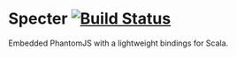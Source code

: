 # Specter [![Build Status](https://travis-ci.org/michaelahlers/specter.svg?branch=master)](https://travis-ci.org/michaelahlers/specter)

Embedded PhantomJS with a lightweight bindings for Scala.
